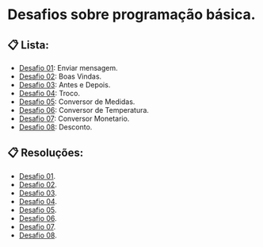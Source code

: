 # Desafios sobre programação básica.

##  📋 Lista:
- [Desafio 01](https://github.com/gustavoguanabara/javascript/blob/master/desafios/d001/desafio-mensagens.pdf): Enviar mensagem.
- [Desafio 02](https://github.com/gustavoguanabara/javascript/blob/master/desafios/d002/desafio-boas-vindas.pdf): Boas Vindas.
- [Desafio 03](https://github.com/gustavoguanabara/javascript/blob/master/desafios/d003/desafio-antes-depois.pdf): Antes e Depois.
- [Desafio 04](https://github.com/gustavoguanabara/javascript/blob/master/desafios/d004/desafio-troco.pdf): Troco.
- [Desafio 05](https://github.com/gustavoguanabara/javascript/blob/master/desafios/d005/desafio-conversor-medidas.pdf): Conversor de Medidas.
- [Desafio 06](https://github.com/gustavoguanabara/javascript/blob/master/desafios/d006/desafio-conversor-temperatura.pdf): Conversor de Temperatura.
- [Desafio 07](https://github.com/gustavoguanabara/javascript/blob/master/desafios/d007/desafio-conversor-monetario.pdf): Conversor Monetario.
- [Desafio 08](https://github.com/gustavoguanabara/javascript/blob/master/desafios/d008/desafio-desconto.pdf): Desconto.

##  📋 Resoluções:
- [Desafio 01](https://github.com/mateusralv/basic-programming/tree/master/Desafios/Desafio001).
- [Desafio 02](https://github.com/mateusralv/basic-programming/tree/master/Desafios/Desafio002).
- [Desafio 03](https://github.com/mateusralv/basic-programming/blob/master/Desafios/desafio003.html).
- [Desafio 04](https://github.com/mateusralv/basic-programming/blob/master/Desafios/desafio004.html).
- [Desafio 05](https://github.com/mateusralv/basic-programming/blob/master/Desafios/desafio005.html).
- [Desafio 06](https://github.com/mateusralv/basic-programming/blob/master/Desafios/desafio006.html).
- [Desafio 07](https://github.com/mateusralv/basic-programming/blob/master/Desafios/desafio007.html).
- [Desafio 08](https://github.com/mateusralv/basic-programming/blob/master/Desafios/desafio008.html).

